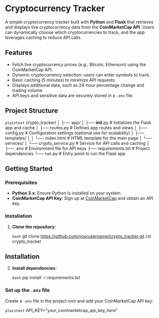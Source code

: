 # Cryptocurrency Tracker

A simple cryptocurrency tracker built with **Python** and **Flask** that retrieves and displays live cryptocurrency data from the **CoinMarketCap API**. Users can dynamically choose which cryptocurrencies to track, and the app leverages caching to reduce API calls.

## Features

- Fetch live cryptocurrency prices (e.g., Bitcoin, Ethereum) using the CoinMarketCap API.
- Dynamic cryptocurrency selection: users can enter symbols to track.
- Basic caching (5 minutes) to minimize API requests.
- Displays additional data, such as 24-hour percentage change and trading volume.
- API keys and sensitive data are securely stored in a `.env` file.

## Project Structure

```plaintext```
crypto_tracker/
│
├── app/
│   ├── __init__.py           # Initializes the Flask app and cache
│   ├── routes.py             # Defines app routes and views
│   ├── config.py             # Configuration settings (optional use for scalability)
│   ├── templates/
│   │   └── index.html        # HTML template for the main page
│   └── services/
│       └── crypto_service.py # Service for API calls and caching
│
├── .env                      # Environment file for API keys
├── requirements.txt          # Project dependencies
└── run.py                    # Entry point to run the Flask app

## Getting Started


### Prerequisites

- **Python 3.x**: Ensure Python is installed on your system.
- **CoinMarketCap API Key**: Sign up at [CoinMarketCap](https://coinmarketcap.com/api/) and obtain an API key.

### Installation

1. **Clone the repository**:

   ```bash```
   git clone https://github.com/yourusername/crypto_tracker.git
   cd crypto_tracker

## Installation

2. **Install dependencies**:

   ```bash```
   pip install -r requirements.txt

### Set up the `.env` file

Create a `.env` file in the project root and add your CoinMarketCap API key:

```plaintext```
API_KEY="your_coinmarketcap_api_key_here"
